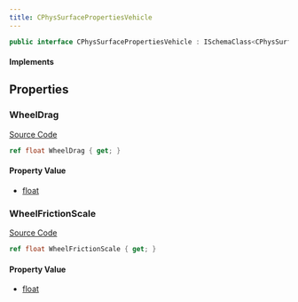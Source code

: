 ```yaml
---
title: CPhysSurfacePropertiesVehicle
---
```


```csharp
public interface CPhysSurfacePropertiesVehicle : ISchemaClass<CPhysSurfacePropertiesVehicle>, ISchemaField, ISchemaClass, INativeHandle
```

#### Implements

## Properties

### WheelDrag

[Source Code](https://github.com/swiftly-solution/swiftlys2/blob/main/managed/src/SwiftlyS2.Generated/Schemas/Interfaces/CPhysSurfacePropertiesVehicle.cs#L17)

```csharp
ref float WheelDrag { get; }
```

#### Property Value

- [float](https://learn.microsoft.com/dotnet/api/system.single)

### WheelFrictionScale

[Source Code](https://github.com/swiftly-solution/swiftlys2/blob/main/managed/src/SwiftlyS2.Generated/Schemas/Interfaces/CPhysSurfacePropertiesVehicle.cs#L19)

```csharp
ref float WheelFrictionScale { get; }
```

#### Property Value

- [float](https://learn.microsoft.com/dotnet/api/system.single)

